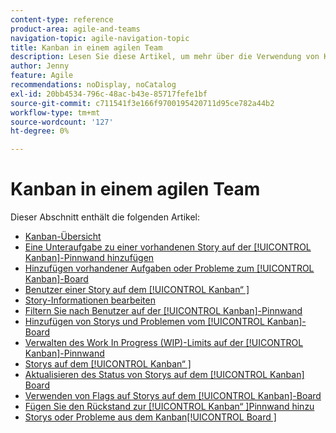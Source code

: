 ```yaml
---
content-type: reference
product-area: agile-and-teams
navigation-topic: agile-navigation-topic
title: Kanban in einem agilen Team
description: Lesen Sie diese Artikel, um mehr über die Verwendung von Kanban in einem agilen Team zu erfahren.
author: Jenny
feature: Agile
recommendations: noDisplay, noCatalog
exl-id: 20bb4534-796c-48ac-b43e-85717fefe1bf
source-git-commit: c711541f3e166f9700195420711d95ce782a44b2
workflow-type: tm+mt
source-wordcount: '127'
ht-degree: 0%

---
```


# Kanban in einem agilen Team

Dieser Abschnitt enthält die folgenden Artikel:

* [Kanban-Übersicht](../../agile/use-kanban-in-an-agile-team/kanban-overview.md)
* [Eine Unteraufgabe zu einer vorhandenen Story auf der [!UICONTROL Kanban]-Pinnwand hinzufügen](../../agile/use-kanban-in-an-agile-team/add-a-subtask-to-an-existing-story.md)
* [Hinzufügen vorhandener Aufgaben oder Probleme zum [!UICONTROL Kanban]-Board](../../agile/use-kanban-in-an-agile-team/add-existing-tasks-or-issues-to-the-kanban-board.md)
* [Benutzer einer Story auf dem [!UICONTROL Kanban“ ]](../../agile/use-kanban-in-an-agile-team/assign-users-to-a-story.md)
* [Story-Informationen bearbeiten](../../agile/use-kanban-in-an-agile-team/edit-story-information.md)
* [Filtern Sie nach Benutzer auf der [!UICONTROL Kanban]-Pinnwand](../../agile/use-kanban-in-an-agile-team/filter-by-user.md)
* [Hinzufügen von Storys und Problemen vom [!UICONTROL Kanban]-Board](../../agile/use-kanban-in-an-agile-team/add-story-from-kanban-board.md)
* [Verwalten des Work In Progress (WIP)-Limits auf der [!UICONTROL Kanban]-Pinnwand](../../agile/use-kanban-in-an-agile-team/work-in-progress-limit-on-the-kanban-board.md)
* [Storys auf dem [!UICONTROL Kanban“ ]](../../agile/use-kanban-in-an-agile-team/reorder-stories-on-the-kanban-board.md)
* [Aktualisieren des Status von Storys auf dem [!UICONTROL Kanban] Board](../../agile/use-kanban-in-an-agile-team/update-the-status-of-stories.md)
* [Verwenden von Flags auf Storys auf dem [!UICONTROL Kanban]-Board](../../agile/use-kanban-in-an-agile-team/use-flags-on-stories.md)
* [Fügen Sie den Rückstand zur [!UICONTROL Kanban“ ]Pinnwand hinzu](../../agile/use-kanban-in-an-agile-team/view-the-backlog-on-the-kanban-board.md)
* [Storys oder Probleme aus dem Kanban[!UICONTROL Board ]](../../agile/use-kanban-in-an-agile-team/delete-story-from-kanban-board.md)
